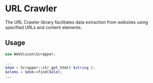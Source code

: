 URL Crawler
==
The URL Crawler library facilitates data extraction from websites using specified URLs and content elements.

Usage
-----

```php
use WebVision\Scrapper;

...
$dom = Scrapper::str_get_html( $string );
$elems = $dom->find($ele);
...

```
